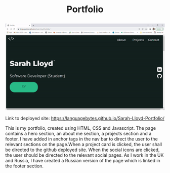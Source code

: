 # <p align = "center"> Portfolio </p>

<p align = "center"> 
<img src="Images/screenshot.gif" /> 
</p>

Link to deployed site: https://languagebytes.github.io/Sarah-Lloyd-Portfolio/

This is my portfolio, created using HTML, CSS and Javascript. The page contains a hero section, an about me section, a projects section and a footer. I have added in anchor tags in the nav bar to direct the user to the relevant sections on the page.When a project card is clicked, the user shall be directed to the github deployed site. When the social icons are clicked, the user should be directed to the relevant social pages. As I work in the UK and Russia, I have created a Russian version of the page which is linked in the footer section. 




